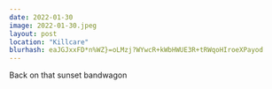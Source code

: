 ```yaml
---
date: 2022-01-30
image: 2022-01-30.jpeg
layout: post
location: "Killcare"
blurhash: eaJGJxxFD*n%WZ}=oLMzj?WYwcR+kWbHWUE3R+tRWqoHIroeXPayod
---
```


Back on that sunset bandwagon
